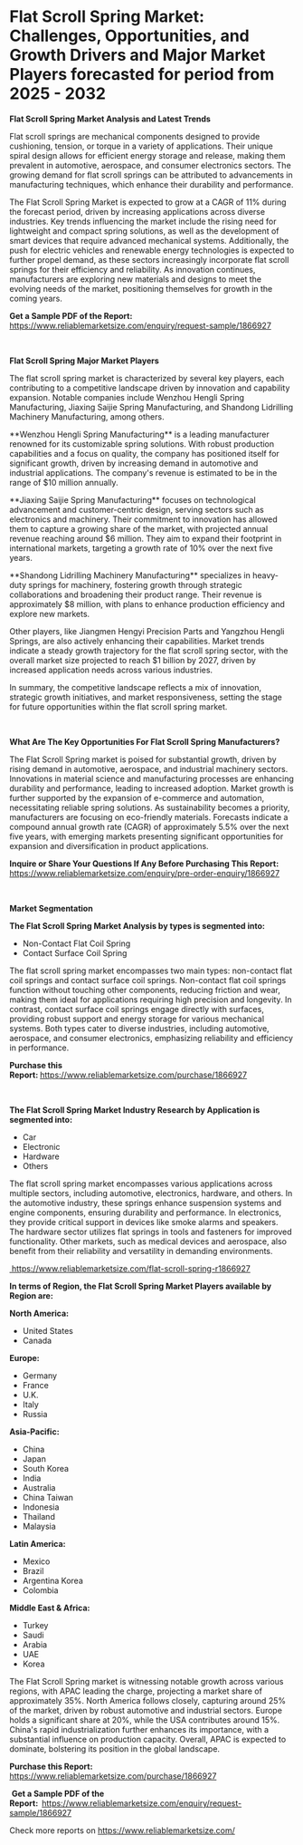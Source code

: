 <p><h1>Flat Scroll Spring Market: Challenges, Opportunities, and Growth Drivers and Major Market Players forecasted for period from 2025 - 2032</h1></p><p><strong>Flat Scroll Spring Market Analysis and Latest Trends</strong></p>
<p><p>Flat scroll springs are mechanical components designed to provide cushioning, tension, or torque in a variety of applications. Their unique spiral design allows for efficient energy storage and release, making them prevalent in automotive, aerospace, and consumer electronics sectors. The growing demand for flat scroll springs can be attributed to advancements in manufacturing techniques, which enhance their durability and performance.</p><p>The Flat Scroll Spring Market is expected to grow at a CAGR of 11% during the forecast period, driven by increasing applications across diverse industries. Key trends influencing the market include the rising need for lightweight and compact spring solutions, as well as the development of smart devices that require advanced mechanical systems. Additionally, the push for electric vehicles and renewable energy technologies is expected to further propel demand, as these sectors increasingly incorporate flat scroll springs for their efficiency and reliability. As innovation continues, manufacturers are exploring new materials and designs to meet the evolving needs of the market, positioning themselves for growth in the coming years.</p></p>
<p><strong>Get a Sample PDF of the Report:&nbsp;</strong> <a href="https://www.reliablemarketsize.com/enquiry/request-sample/1866927?utm_campaign=3516&utm_medium=2&utm_source=Github&utm_content=ia&utm_term=12042025&utm_id=flat-scroll-spring">https://www.reliablemarketsize.com/enquiry/request-sample/1866927</a></p>
<p>&nbsp;</p>
<p><strong>Flat Scroll Spring Major Market Players</strong></p>
<p><p>The flat scroll spring market is characterized by several key players, each contributing to a competitive landscape driven by innovation and capability expansion. Notable companies include Wenzhou Hengli Spring Manufacturing, Jiaxing Saijie Spring Manufacturing, and Shandong Lidrilling Machinery Manufacturing, among others.</p><p>**Wenzhou Hengli Spring Manufacturing** is a leading manufacturer renowned for its customizable spring solutions. With robust production capabilities and a focus on quality, the company has positioned itself for significant growth, driven by increasing demand in automotive and industrial applications. The company's revenue is estimated to be in the range of $10 million annually.</p><p>**Jiaxing Saijie Spring Manufacturing** focuses on technological advancement and customer-centric design, serving sectors such as electronics and machinery. Their commitment to innovation has allowed them to capture a growing share of the market, with projected annual revenue reaching around $6 million. They aim to expand their footprint in international markets, targeting a growth rate of 10% over the next five years.</p><p>**Shandong Lidrilling Machinery Manufacturing** specializes in heavy-duty springs for machinery, fostering growth through strategic collaborations and broadening their product range. Their revenue is approximately $8 million, with plans to enhance production efficiency and explore new markets.</p><p>Other players, like Jiangmen Hengyi Precision Parts and Yangzhou Hengli Springs, are also actively enhancing their capabilities. Market trends indicate a steady growth trajectory for the flat scroll spring sector, with the overall market size projected to reach $1 billion by 2027, driven by increased application needs across various industries. </p><p>In summary, the competitive landscape reflects a mix of innovation, strategic growth initiatives, and market responsiveness, setting the stage for future opportunities within the flat scroll spring market.</p></p>
<p>&nbsp;</p>
<p><strong>What Are The Key Opportunities For Flat Scroll Spring Manufacturers?</strong></p>
<p><p>The Flat Scroll Spring market is poised for substantial growth, driven by rising demand in automotive, aerospace, and industrial machinery sectors. Innovations in material science and manufacturing processes are enhancing durability and performance, leading to increased adoption. Market growth is further supported by the expansion of e-commerce and automation, necessitating reliable spring solutions. As sustainability becomes a priority, manufacturers are focusing on eco-friendly materials. Forecasts indicate a compound annual growth rate (CAGR) of approximately 5.5% over the next five years, with emerging markets presenting significant opportunities for expansion and diversification in product applications.</p></p>
<p><strong>Inquire or Share Your Questions If Any Before Purchasing This Report:</strong> <a href="https://www.reliablemarketsize.com/enquiry/pre-order-enquiry/1866927?utm_campaign=3516&utm_medium=2&utm_source=Github&utm_content=ia&utm_term=12042025&utm_id=flat-scroll-spring">https://www.reliablemarketsize.com/enquiry/pre-order-enquiry/1866927</a></p>
<p>&nbsp;</p>
<p><strong>Market Segmentation</strong></p>
<p><strong>The Flat Scroll Spring Market Analysis by types is segmented into:</strong></p>
<p><ul><li>Non-Contact Flat Coil Spring</li><li>Contact Surface Coil Spring</li></ul></p>
<p><p>The flat scroll spring market encompasses two main types: non-contact flat coil springs and contact surface coil springs. Non-contact flat coil springs function without touching other components, reducing friction and wear, making them ideal for applications requiring high precision and longevity. In contrast, contact surface coil springs engage directly with surfaces, providing robust support and energy storage for various mechanical systems. Both types cater to diverse industries, including automotive, aerospace, and consumer electronics, emphasizing reliability and efficiency in performance.</p></p>
<p><strong>Purchase this Report:&nbsp;</strong><a href="https://www.reliablemarketsize.com/purchase/1866927?utm_campaign=3516&utm_medium=2&utm_source=Github&utm_content=ia&utm_term=12042025&utm_id=flat-scroll-spring">https://www.reliablemarketsize.com/purchase/1866927</a></p>
<p>&nbsp;</p>
<p><strong>The Flat Scroll Spring Market Industry Research by Application is segmented into:</strong></p>
<p><ul><li>Car</li><li>Electronic</li><li>Hardware</li><li>Others</li></ul></p>
<p><p>The flat scroll spring market encompasses various applications across multiple sectors, including automotive, electronics, hardware, and others. In the automotive industry, these springs enhance suspension systems and engine components, ensuring durability and performance. In electronics, they provide critical support in devices like smoke alarms and speakers. The hardware sector utilizes flat springs in tools and fasteners for improved functionality. Other markets, such as medical devices and aerospace, also benefit from their reliability and versatility in demanding environments.</p></p>
<p><a href="https://www.reliablemarketsize.com/flat-scroll-spring-r1866927?utm_campaign=3516&utm_medium=2&utm_source=Github&utm_content=ia&utm_term=12042025&utm_id=flat-scroll-spring">&nbsp;https://www.reliablemarketsize.com/flat-scroll-spring-r1866927</a></p>
<p><strong>In terms of Region, the Flat Scroll Spring Market Players available by Region are:</strong></p>
<p>
    <p> <strong> North America: </strong>
        <ul>
            <li>United States</li>
            <li>Canada</li>
        </ul>
        </p> 
    <p> <strong> Europe: </strong>
        <ul>
            <li>Germany</li>
            <li>France</li>
            <li>U.K.</li>
            <li>Italy</li>
            <li>Russia</li>
        </ul>
        </p> 
    <p> <strong> Asia-Pacific: </strong>
        <ul>
            <li>China</li>
            <li>Japan</li>
            <li>South Korea</li>
            <li>India</li>
            <li>Australia</li>
            <li>China Taiwan</li>
            <li>Indonesia</li>
            <li>Thailand</li>
            <li>Malaysia</li>
        </ul>
        </p> 
    <p> <strong> Latin America: </strong>
        <ul>
            <li>Mexico</li>
            <li>Brazil</li>
            <li>Argentina Korea</li>
            <li>Colombia</li>
        </ul>
        </p> 
    <p> <strong> Middle East & Africa: </strong>
        <ul>
            <li>Turkey</li>
            <li>Saudi</li>
            <li>Arabia</li>
            <li>UAE</li>
            <li>Korea</li>
        </ul>
    </p>
    </p>
<p><p>The Flat Scroll Spring market is witnessing notable growth across various regions, with APAC leading the charge, projecting a market share of approximately 35%. North America follows closely, capturing around 25% of the market, driven by robust automotive and industrial sectors. Europe holds a significant share at 20%, while the USA contributes around 15%. China's rapid industrialization further enhances its importance, with a substantial influence on production capacity. Overall, APAC is expected to dominate, bolstering its position in the global landscape.</p></p>
<p><strong>Purchase this Report: </strong><a href="https://www.reliablemarketsize.com/purchase/1866927?utm_campaign=3516&utm_medium=2&utm_source=Github&utm_content=ia&utm_term=12042025&utm_id=flat-scroll-spring">https://www.reliablemarketsize.com/purchase/1866927</a></p>
<p>&nbsp;<strong>Get a Sample PDF of the Report:&nbsp;&nbsp;</strong><a href="https://www.reliablemarketsize.com/enquiry/request-sample/1866927?utm_campaign=3516&utm_medium=2&utm_source=Github&utm_content=ia&utm_term=12042025&utm_id=flat-scroll-spring">https://www.reliablemarketsize.com/enquiry/request-sample/1866927</a></p>
<p><strong></strong></p>
<p>Check more reports on <a href="https://www.reliablemarketsize.com/?utm_campaign=3516&utm_medium=2&utm_source=Github&utm_content=ia&utm_term=12042025&utm_id=flat-scroll-spring">https://www.reliablemarketsize.com/</a></p>